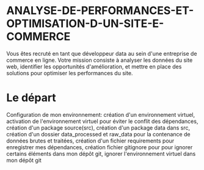# ANALYSE-DE-PERFORMANCES-ET-OPTIMISATION-D-UN-SITE-E-COMMERCE
Vous êtes recruté en tant que développeur data au sein d'une entreprise de commerce en ligne. Votre mission consiste à analyser les données du site web, identifier les opportunités d'amélioration, et mettre en place des solutions pour optimiser les performances du site.

# Le départ
Configuration de mon environnement:
création d'un environnement virtuel, activation de l'environnement virtuel pour éviter le conflit des dépendances, création d'un package source(src), création d'un package data dans src, création d'un dossier data_processed et raw_data pour la contenance de données brutes et traitées, création d'un fichier requirements pour enregistrer mes dépendances, création fichier gitignore pour pour ignorer certains éléments dans mon dépôt git, ignorer l'environnement virtuel dans mon dépôt git
